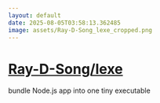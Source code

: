 ```yaml
---
layout: default
date: 2025-08-05T03:58:13.362485
image: assets/Ray-D-Song_lexe_cropped.png
---
```


# [Ray-D-Song/lexe](https://github.com/Ray-D-Song/lexe)

bundle Node.js app into one tiny executable
